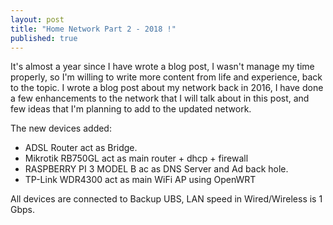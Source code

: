```yaml
---
layout: post
title: "Home Network Part 2 - 2018 !"
published: true
---
```

It's almost a year since I have wrote a blog post, I wasn't manage my time properly, so I'm willing to write more content from life and experience, back to the topic. I wrote a blog post about my network back in 2016, I have done a few enhancements to the network that I will talk about in this post, and few ideas that I'm planning to add to the updated network.

The new devices added:
- ADSL Router act as Bridge.
- Mikrotik RB750GL act as main router + dhcp + firewall
- RASPBERRY PI 3 MODEL B ac as DNS Server and Ad back hole.
- TP-Link WDR4300 act as main WiFi AP using OpenWRT

All devices are connected to Backup UBS, LAN speed in Wired/Wireless is 1 Gbps.
